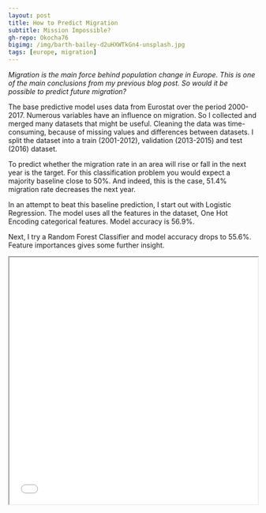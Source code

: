 ```yaml
---
layout: post
title: How to Predict Migration
subtitle: Mission Impossible?
gh-repo: Okocha76
bigimg: /img/barth-bailey-d2uHXWTkGn4-unsplash.jpg
tags: [europe, migration]
---
```


_Migration is the main force behind population change in Europe.  This is one of the main conclusions from my previous blog post.  So would it be possible to predict future migration?_

The base predictive model uses data from Eurostat over the period 2000-2017. Numerous variables have an influence on migration.  So I collected and merged many datasets that might be useful. Cleaning the data was time-consuming, because of missing values and differences between datasets. I split the dataset into a train (2001-2012), validation (2013-2015) and test (2016) dataset. 

To predict whether the migration rate in an area will rise or fall in the next year is the target. For this classification problem you would expect a majority baseline close to 50%. And indeed, this is the case, 51.4% migration rate decreases the next year.

In an attempt to beat this baseline prediction, I start out with  Logistic Regression. The model uses all the features in the dataset, One Hot Encoding categorical features. Model accuracy is 56.9%.

Next, I try a Random Forest Classifier and model accuracy drops to 55.6%. Feature importances gives some further insight.




<iframe id="test" scrolling="no" width="100%" height="500px" src="/img/elevations-3d-surface.html"></iframe>
